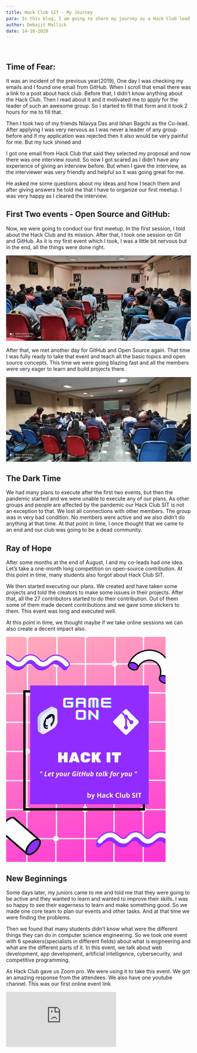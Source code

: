 ```yaml
---
title: Hack Club SIT - My Journey
para: In this blog, I am going to share my journey as a Hack Club lead till now.
author: Debajit Mallick
date: 14-10-2020
---
```


<br/>

## Time of Fear:

It was an incident of the previous year(2019), One day I was checking my emails and I found one email from GitHub. When I scroll that email there was a link to a post about hack club. Before that, I didn’t know anything about the Hack Club. Then I read about it and it motivated me to apply for the leader of such an awesome group. So I started to fill that form and it took 2 hours for me to fill that.

Then I took two of my friends Nilavya Das and Ishan Bagchi as the Co-lead. After applying I was very nervous as I was never a leader of any group before and if my application was rejected then it also would be very painful for me. But my luck shined and

I got one email from Hack Club that said they selected my proposal and now there was one interview round. So now I got scared as I didn’t have any experience of giving an interview before. But when I gave the interview, as the interviewer was very friendly and helpful so it was going great for me.

He asked me some questions about my ideas and how I teach them and after giving answers he told me that I have to organize our first meetup. I was very happy as I cleared the interview.

## First Two events - Open Source and GitHub:

Now, we were going to conduct our first meetup. In the first session, I told about the Hack Club and its mission. After that, I took one session on Git and GitHub. As it is my first event which I took, I was a little bit nervous but in the end, all the things were done right.

![meet1 image](img/meet1.jpg)

After that, we met another day for GitHub and Open Source again. That time I was fully ready to take that event and teach all the basic topics and open source concepts. This time we were going blazing fast and all the members were very eager to learn and build projects there.

![meet2 image](img/meet2.jpeg)

## The Dark Time

We had many plans to execute after the first two events, but then the pandemic started and we were unable to execute any of our plans. As other groups and people are affected by the pandemic our Hack Club SIT is not an exception to that. We lost all connections with other members. The group was in very bad condition. No members were active and we also didn’t do anything at that time. At that point in time, I once thought that we came to an end and our club was going to be a dead community.

## Ray of Hope

After some months at the end of August, I and my co-leads had one idea. Let’s take a one-month long competition on open-source contribution. At this point in time, many students also forgot about Hack Club SIT.

We then started executing our plans. We created and have taken some projects and told the creators to make some issues in their projects. After that, all the 27 contributors started to do their contribution. Out of them some of them made decent contributions and we gave some stickers to them. This event was long and executed well.

At this point in time, we thought maybe if we take online sessions we can also create a decent impact also.

![gameon image](img/gameon.png)

## New Beginnings

Some days later, my juniors came to me and told me that they were going to be active and they wanted to learn and wanted to improve their skills. I was so happy to see their eagerness to learn and make something good. So we made one core team to plan our events and other tasks. And at that time we were finding the problems.

Then we found that many students didn’t know what were the different things they can do in computer science engineering. So we took one event with 6 speakers(specialists in different fields) about what is engineering and what are the different parts of it. In this event, we talk about web development, app development, artificial intelligence, cybersecurity, and competitive programming.

As Hack Club gave us Zoom pro. We were using it to take this event. We got an amazing response from the attendees. We also have one youtube channel. This was our first online event link

<div class='embed-container'>
<iframe src='https://www.youtube.com/embed/qjctMXhyQNk' frameborder='0' allow="accelerometer; autoplay; clipboard-write; encrypted-media; gyroscope; picture-in-picture"  allowfullscreen>
</iframe>
</div>
